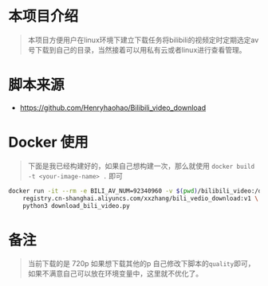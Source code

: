 # 本项目介绍

> 本项目方便用户在linux环境下建立下载任务将bilibili的视频定时定期选定av号下载到自己的目录，当然接着可以用私有云或者linux进行查看管理。


# 脚本来源
- https://github.com/Henryhaohao/Bilibili_video_download

# Docker 使用
> 下面是我已经构建好的，如果自己想构建一次，那么就使用 `docker build -t <your-image-name> .` 即可

```bash 
docker run -it --rm -e BILI_AV_NUM=92340960 -v $(pwd)/bilibili_video:/data/bilibili_video \
	registry.cn-shanghai.aliyuncs.com/xxzhang/bili_vedio_download:v1 \
	python3 download_bili_video.py 

```
# 备注
> 当前下载的是 720p 如果想下载其他的p 自己修改下脚本的`quality`即可，如果不满意自己可以放在环境变量中，这里就不优化了。
